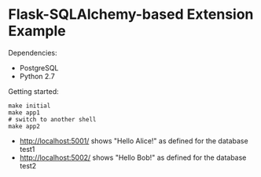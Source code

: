 Flask-SQLAlchemy-based Extension Example
========================================
Dependencies:

- PostgreSQL
- Python 2.7

Getting started:

    make initial
    make app1
    # switch to another shell
    make app2

- [http://localhost:5001/](http://localhost:5001/) shows "Hello Alice!" as defined for the database test1
- [http://localhost:5002/](http://localhost:5002/) shows "Hello Bob!" as defined for the database test2
